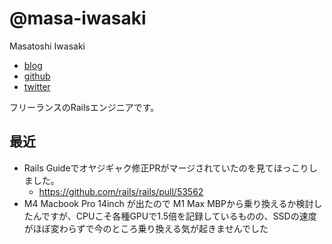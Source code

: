 # @masa-iwasaki

Masatoshi Iwasaki

- [blog](https://mstshiwasaki.hatenablog.com)
- [github](https://github.com/masa-iwasaki)
- [twitter](https://twitter.com/masa_iwasaki)

フリーランスのRailsエンジニアです。

## 最近

- Rails Guideでオヤジギャク修正PRがマージされていたのを見てほっこりしました。
  - https://github.com/rails/rails/pull/53562
- M4 Macbook Pro 14inch が出たので M1 Max MBPから乗り換えるか検討したんですが、CPUこそ各種GPUで1.5倍を記録しているものの、SSDの速度がほぼ変わらずで今のところ乗り換える気が起きませんでした
